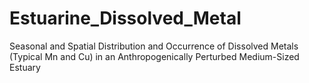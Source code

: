 # Estuarine_Dissolved_Metal
Seasonal and Spatial Distribution and Occurrence of Dissolved Metals (Typical Mn and Cu) in an Anthropogenically Perturbed Medium-Sized Estuary
